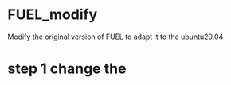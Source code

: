 # FUEL_modify
Modify the original version of FUEL to adapt it to the ubuntu20.04

# step 1 change the 